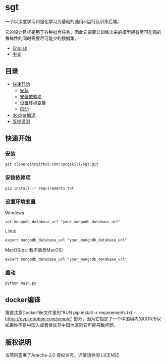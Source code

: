 # sgt

一个以深度学习和强化学习为基础的通用ai运行及训练后端。

它的设计目标是用于各种拟合任务，因此它需要让训练出来的模型拥有尽可能高的鲁棒性的同时需要尽可能少的数据集。

* [English](./README.en-us.md)
* [中文](./README.md)

## 目录

- [快速开始](#快速开始)
    * [安装](#安装)
    * [安装依赖项](#安装依赖项)
    * [设置环境变量](#设置环境变量)
    * [启动](#启动)
- [docker编译](#docker编译)
- [版权说明](#版权说明)

## 快速开始

### 安装

```commandline
git clone git@github.com:cpcgskill/sgt.git
```

### 安装依赖项

```commandline
pip install -r requirements.txt
```

### 设置环境变量

Windows

```commandline
set mongodb_database_url "your_mongodb_database_url"
```

Linux

```commandline
export mongodb_database_url "your_mongodb_database_url"
```

MacOS(ps: 我不熟悉MacOS)

```commandline
export mongodb_database_url "your_mongodb_database_url"
```

### 启动

```commandline
python main.py
```

## docker编译

需要注意Dockerfile文件里的“RUN pip install -r requirements.txt -i https://pypi.douban.com/simple”
部分，因为它指定了一个中国境内的CDN所以如果你不是中国人或者身处非中国地区则它可能导致问题。

## 版权说明

该项目签署了Apache-2.0 授权许可，详情请参阅 LICENSE